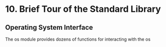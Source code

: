 # 10. Brief Tour of the Standard Library

## Operating System Interface

The os module provides dozens of functions for interacting with the os
